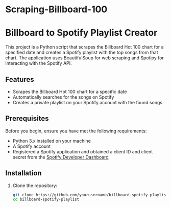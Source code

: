 # Scraping-Billboard-100
# Billboard to Spotify Playlist Creator

This project is a Python script that scrapes the Billboard Hot 100 chart for a specified date and creates a Spotify playlist with the top songs from that chart. The application uses BeautifulSoup for web scraping and Spotipy for interacting with the Spotify API.

## Features

- Scrapes the Billboard Hot 100 chart for a specific date
- Automatically searches for the songs on Spotify
- Creates a private playlist on your Spotify account with the found songs

## Prerequisites

Before you begin, ensure you have met the following requirements:

- Python 3.x installed on your machine
- A Spotify account
- Registered a Spotify application and obtained a client ID and client secret from the [Spotify Developer Dashboard](https://developer.spotify.com/dashboard/)

## Installation

1. Clone the repository:
   ```bash
   git clone https://github.com/yourusername/billboard-spotify-playlist.git
   cd billboard-spotify-playlist
